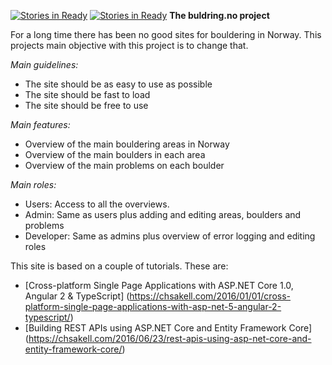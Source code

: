 [![Stories in Ready](https://badge.waffle.io/Isdas/buldringno.png?label=ready&title=Ready)](https://waffle.io/Isdas/buldringno)
[![Stories in Ready](https://badge.waffle.io/Isdas/buldringno.png?label=ready&title=Ready)](https://waffle.io/Isdas/buldringno)
**The buldring.no project**

For a long time there has been no good sites for bouldering in Norway. This projects main objective with this project is to change that.

*Main guidelines:*
 - The site should be as easy to use as possible
 - The site should be fast to load
 - The site should be free to use

*Main features:*
 - Overview of the main bouldering areas in Norway
 - Overview of the main boulders in each area
 - Overview of the main problems on each boulder
 
*Main roles:*
 - Users: Access to all the overviews.
 - Admin: Same as users plus adding and editing areas, boulders and problems
 - Developer: Same as admins plus overview of error logging and editing roles
 
This site is based on a couple of tutorials. These are:
 - [Cross-platform Single Page Applications with ASP.NET Core 1.0, Angular 2 & TypeScript] (https://chsakell.com/2016/01/01/cross-platform-single-page-applications-with-asp-net-5-angular-2-typescript/)
 - [Building REST APIs using ASP.NET Core and Entity Framework Core] (https://chsakell.com/2016/06/23/rest-apis-using-asp-net-core-and-entity-framework-core/)